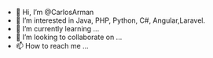 - 👋 Hi, I’m @CarlosArman
- 👀 I’m interested in Java, PHP, Python, C#, Angular,Laravel.
- 🌱 I’m currently learning ...
- 💞️ I’m looking to collaborate on ...
- 📫 How to reach me ...

<!---
CarlosArman/CarlosArman is a ✨ special ✨ repository because its `README.md` (this file) appears on your GitHub profile.
You can click the Preview link to take a look at your changes.
--->
